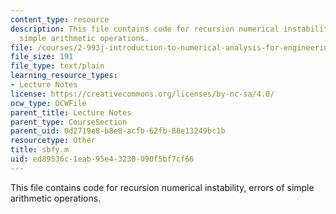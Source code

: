 ```yaml
---
content_type: resource
description: This file contains code for recursion numerical instability, errors of
  simple arithmetic operations.
file: /courses/2-993j-introduction-to-numerical-analysis-for-engineering-13-002j-spring-2005/ed89536c1eab95e43230090f5bf7cf66_sbfy.m
file_size: 191
file_type: text/plain
learning_resource_types:
- Lecture Notes
license: https://creativecommons.org/licenses/by-nc-sa/4.0/
ocw_type: OCWFile
parent_title: Lecture Notes
parent_type: CourseSection
parent_uid: 0d2719e8-b8e8-acfb-62fb-88e13249bc1b
resourcetype: Other
title: sbfy.m
uid: ed89536c-1eab-95e4-3230-090f5bf7cf66
---
```

This file contains code for recursion numerical instability, errors of simple arithmetic operations.